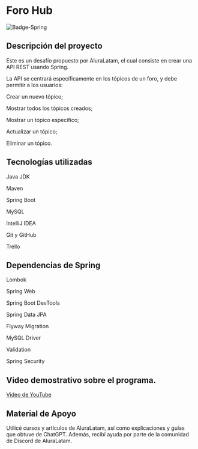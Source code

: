 <h1>Foro Hub</h1>

![Badge-Spring](https://github.com/user-attachments/assets/8869e697-ad8c-4885-89c0-c4be08b7cf91)

<h2>Descripción del proyecto</h2>
<p>Este es un desafío propuesto por AluraLatam, el cual consiste en crear una API REST usando Spring.</p>
<p>La API se centrará específicamente en los tópicos de un foro, y debe permitir a los usuarios:</p>

Crear un nuevo tópico;

Mostrar todos los tópicos creados;

Mostrar un tópico específico;

Actualizar un tópico;

Eliminar un tópico.

<h2>Tecnologías utilizadas</h2>

Java JDK

Maven

Spring Boot

MySQL

IntelliJ IDEA

Git y GitHub

Trello

<h2>Dependencias de Spring </h2>

Lombok

Spring Web

Spring Boot DevTools

Spring Data JPA

Flyway Migration

MySQL Driver

Validation

Spring Security

<h2>Video demostrativo sobre el programa.</h2>

[Video de YouTube](https://www.youtube.com/watch?v=kBdW2YXm1Bs)

<h2>Material de Apoyo</h2>

Utilicé cursos y artículos de AluraLatam, así como explicaciones y guías que obtuve de ChatGPT. Además, recibí ayuda por parte de la comunidad de Discord de AluraLatam.
